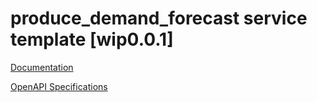 # produce_demand_forecast service template \[wip0.0.1\]

[Documentation](https://htmlpreview.github.io/?https://github.com/atlasH2020-templates/produce_demand_forecast/blob/wip0.0.1/doc.html)

[OpenAPI Specifications](https://sensorsystems.iais.fraunhofer.de/doc/?url=https://raw.githubusercontent.com/atlasH2020-templates/produce_demand_forecast/wip0.0.1/oas)  
